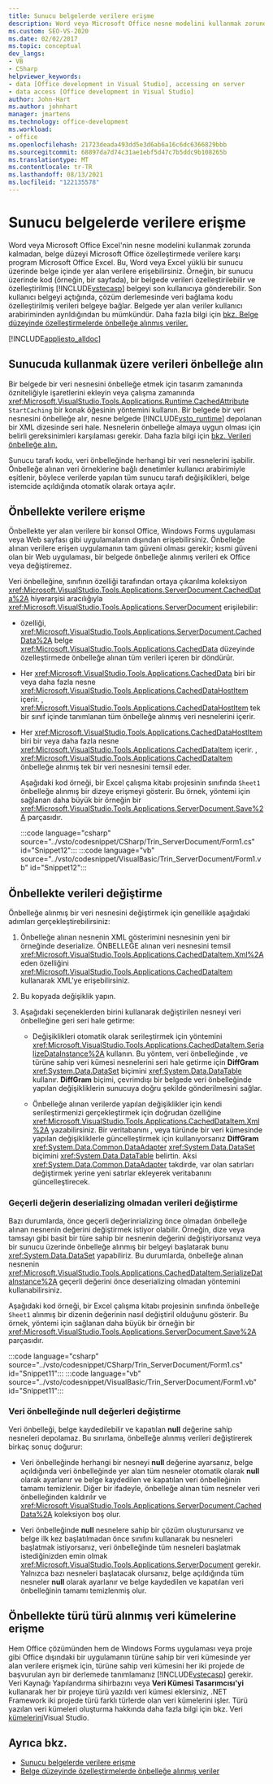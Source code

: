 ```yaml
---
title: Sunucu belgelerde verilere erişme
description: Word veya Microsoft Office nesne modelini kullanmak zorunda kalmadan belge düzeyi özelleştirmede verilere karşı program Microsoft Office Excel.
ms.custom: SEO-VS-2020
ms.date: 02/02/2017
ms.topic: conceptual
dev_langs:
- VB
- CSharp
helpviewer_keywords:
- data [Office development in Visual Studio], accessing on server
- data access [Office development in Visual Studio]
author: John-Hart
ms.author: johnhart
manager: jmartens
ms.technology: office-development
ms.workload:
- office
ms.openlocfilehash: 21723deada493dd5e3d6ab6a16c6dc6366829bbb
ms.sourcegitcommit: 68897da7d74c31ae1ebf5d47c7b5ddc9b108265b
ms.translationtype: MT
ms.contentlocale: tr-TR
ms.lasthandoff: 08/13/2021
ms.locfileid: "122135578"
---
```

# <a name="access-data-in-documents-on-the-server"></a>Sunucu belgelerde verilere erişme
  Word veya Microsoft Office Excel'nin nesne modelini kullanmak zorunda kalmadan, belge düzeyi Microsoft Office özelleştirmede verilere karşı program Microsoft Office Excel. Bu, Word veya Excel yüklü bir sunucu üzerinde belge içinde yer alan verilere erişebilirsiniz. Örneğin, bir sunucu üzerinde kod (örneğin, bir sayfada), bir belgede verileri özelleştirilebilir ve özelleştirilmiş [!INCLUDE[vstecasp](../sharepoint/includes/vstecasp-md.md)] belgeyi son kullanıcıya gönderebilir. Son kullanıcı belgeyi açtığında, çözüm derlemesinde veri bağlama kodu özelleştirilmiş verileri belgeye bağlar. Belgede yer alan veriler kullanıcı arabiriminden ayrıldığından bu mümkündür. Daha fazla bilgi için [bkz. Belge düzeyinde özelleştirmelerde önbelleğe alınmış veriler.](../vsto/cached-data-in-document-level-customizations.md)

 [!INCLUDE[appliesto_alldoc](../vsto/includes/appliesto-alldoc-md.md)]

## <a name="cache-data-for-use-on-a-server"></a>Sunucuda kullanmak üzere verileri önbelleğe alın
 Bir belgede bir veri nesnesini önbelleğe etmek için tasarım zamanında özniteliğiyle işaretlerini ekleyin veya çalışma zamanında <xref:Microsoft.VisualStudio.Tools.Applications.Runtime.CachedAttribute> `StartCaching` bir konak öğesinin yöntemini kullanın. Bir belgede bir veri nesnesini önbelleğe alır, nesne belgede [!INCLUDE[vsto_runtime](../vsto/includes/vsto-runtime-md.md)] depolanan bir XML dizesinde seri hale. Nesnelerin önbelleğe almaya uygun olması için belirli gereksinimleri karşılaması gerekir. Daha fazla bilgi için [bkz. Verileri önbelleğe alın.](../vsto/caching-data.md)

 Sunucu tarafı kodu, veri önbelleğinde herhangi bir veri nesnelerini işabilir. Önbelleğe alınan veri örneklerine bağlı denetimler kullanıcı arabirimiyle eşitlenir, böylece verilerde yapılan tüm sunucu tarafı değişiklikleri, belge istemcide açıldığında otomatik olarak ortaya açılır.

## <a name="access-data-in-the-cache"></a>Önbellekte verilere erişme
 Önbellekte yer alan verilere bir konsol Office, Windows Forms uygulaması veya Web sayfası gibi uygulamaların dışından erişebilirsiniz. Önbelleğe alınan verilere erişen uygulamanın tam güveni olması gerekir; kısmi güveni olan bir Web uygulaması, bir belgede önbelleğe alınmış verileri ek Office veya değiştiremez.

 Veri önbelleğine, sınıfının özelliği tarafından ortaya çıkarılma koleksiyon <xref:Microsoft.VisualStudio.Tools.Applications.ServerDocument.CachedData%2A> hiyerarşisi aracılığıyla <xref:Microsoft.VisualStudio.Tools.Applications.ServerDocument> erişilebilir:

- özelliği, <xref:Microsoft.VisualStudio.Tools.Applications.ServerDocument.CachedData%2A> belge <xref:Microsoft.VisualStudio.Tools.Applications.CachedData> düzeyinde özelleştirmede önbelleğe alınan tüm verileri içeren bir döndürür.

- Her <xref:Microsoft.VisualStudio.Tools.Applications.CachedData> biri bir veya daha fazla nesne <xref:Microsoft.VisualStudio.Tools.Applications.CachedDataHostItem> içerir. , <xref:Microsoft.VisualStudio.Tools.Applications.CachedDataHostItem> tek bir sınıf içinde tanımlanan tüm önbelleğe alınmış veri nesnelerini içerir.

- Her <xref:Microsoft.VisualStudio.Tools.Applications.CachedDataHostItem> biri bir veya daha fazla nesne <xref:Microsoft.VisualStudio.Tools.Applications.CachedDataItem> içerir. , <xref:Microsoft.VisualStudio.Tools.Applications.CachedDataItem> önbelleğe alınmış tek bir veri nesnesini temsil eder.

  Aşağıdaki kod örneği, bir Excel çalışma kitabı projesinin sınıfında `Sheet1` önbelleğe alınmış bir dizeye erişmeyi gösterir. Bu örnek, yöntemi için sağlanan daha büyük bir örneğin bir <xref:Microsoft.VisualStudio.Tools.Applications.ServerDocument.Save%2A> parçasıdır.

  :::code language="csharp" source="../vsto/codesnippet/CSharp/Trin_ServerDocument/Form1.cs" id="Snippet12":::
  :::code language="vb" source="../vsto/codesnippet/VisualBasic/Trin_ServerDocument/Form1.vb" id="Snippet12":::

## <a name="modify-data-in-the-cache"></a>Önbellekte verileri değiştirme
 Önbelleğe alınmış bir veri nesnesini değiştirmek için genellikle aşağıdaki adımları gerçekleştirebilirsiniz:

1. Önbelleğe alınan nesnenin XML gösterimini nesnesinin yeni bir örneğinde deserialize. ÖNBELLEĞE alınan veri nesnesini temsil <xref:Microsoft.VisualStudio.Tools.Applications.CachedDataItem.Xml%2A> eden özelliğini <xref:Microsoft.VisualStudio.Tools.Applications.CachedDataItem> kullanarak XML'ye erişebilirsiniz.

2. Bu kopyada değişiklik yapın.

3. Aşağıdaki seçeneklerden birini kullanarak değiştirilen nesneyi veri önbelleğine geri seri hale getirme:

    - Değişiklikleri otomatik olarak serileştirmek için yöntemini <xref:Microsoft.VisualStudio.Tools.Applications.CachedDataItem.SerializeDataInstance%2A> kullanın. Bu yöntem, veri önbelleğinde , ve türüne sahip veri kümesi nesnelerini seri hale getirme için **DiffGram** <xref:System.Data.DataSet> biçimini <xref:System.Data.DataTable> kullanır. **DiffGram** biçimi, çevrimdışı bir belgede veri önbelleğinde yapılan değişikliklerin sunucuya doğru şekilde gönderilmesini sağlar.

    - Önbelleğe alınan verilerde yapılan değişiklikler için kendi serileştirmenizi gerçekleştirmek için doğrudan özelliğine <xref:Microsoft.VisualStudio.Tools.Applications.CachedDataItem.Xml%2A> yazabilirsiniz. Bir veritabanını , veya türünde bir veri kümesinde yapılan değişikliklerle güncelleştirmek için kullanıyorsanız **DiffGram** <xref:System.Data.Common.DataAdapter> <xref:System.Data.DataSet> biçimini <xref:System.Data.DataTable> belirtin. Aksi <xref:System.Data.Common.DataAdapter> takdirde, var olan satırları değiştirmek yerine yeni satırlar ekleyerek veritabanını güncelleştirecek.

### <a name="modify-data-without-deserializing-the-current-value"></a>Geçerli değerin deserializing olmadan verileri değiştirme
 Bazı durumlarda, önce geçerli değerinrializing önce olmadan önbelleğe alınan nesnenin değerini değiştirmek istiyor olabilir. Örneğin, dize veya tamsayı gibi basit bir türe sahip bir nesnenin değerini değiştiriyorsanız veya bir sunucu üzerinde önbelleğe alınmış bir belgeyi başlatarak bunu <xref:System.Data.DataSet> yapabiliriz. Bu durumlarda, önbelleğe alınan nesnenin <xref:Microsoft.VisualStudio.Tools.Applications.CachedDataItem.SerializeDataInstance%2A> geçerli değerini önce deserializing olmadan yöntemini kullanabilirsiniz.

 Aşağıdaki kod örneği, bir Excel çalışma kitabı projesinin sınıfında önbelleğe `Sheet1` alınmış bir dizenin değerinin nasıl değiştiril olduğunu gösterir. Bu örnek, yöntemi için sağlanan daha büyük bir örneğin bir <xref:Microsoft.VisualStudio.Tools.Applications.ServerDocument.Save%2A> parçasıdır.

 :::code language="csharp" source="../vsto/codesnippet/CSharp/Trin_ServerDocument/Form1.cs" id="Snippet11":::
 :::code language="vb" source="../vsto/codesnippet/VisualBasic/Trin_ServerDocument/Form1.vb" id="Snippet11":::

### <a name="modify-null-values-in-the-data-cache"></a>Veri önbelleğinde null değerleri değiştirme
 Veri önbelleği, belge kaydedilebilir ve kapatılan **null** değerine sahip nesneleri depolamaz. Bu sınırlama, önbelleğe alınmış verileri değiştirerek birkaç sonuç doğurur:

- Veri önbelleğinde herhangi bir nesneyi **null** değerine ayarsanız, belge açıldığında veri önbelleğinde yer alan tüm nesneler otomatik olarak **null** olarak ayarlanır ve belge kaydedilen ve kapatılan veri önbelleğinin tamamı temizlenir. Diğer bir ifadeyle, önbelleğe alınan tüm nesneler veri önbelleğinden kaldırılır ve <xref:Microsoft.VisualStudio.Tools.Applications.ServerDocument.CachedData%2A> koleksiyon boş olur.

- Veri önbelleğinde **null** nesnelere sahip bir çözüm oluşturursanız ve belge ilk kez başlatılmadan önce sınıfını kullanarak bu nesneleri başlatmak istiyorsanız, veri önbelleğinde tüm nesneleri başlatmak istediğinizden emin olmak <xref:Microsoft.VisualStudio.Tools.Applications.ServerDocument> gerekir. Yalnızca bazı nesneleri başlatacak olursanız, belge açıldığında tüm nesneler **null** olarak ayarlanır ve belge kaydedilen ve kapatılan veri önbelleğinin tamamı temizlenmiş olur.

## <a name="access-typed-datasets-in-the-cache"></a>Önbellekte türü türü alınmış veri kümelerine erişme
 Hem Office çözümünden hem de Windows Forms uygulaması veya proje gibi Office dışındaki bir uygulamanın türüne sahip bir veri kümesinde yer alan verilere erişmek için, türüne sahip veri kümesini her iki projede de başvurulan ayrı bir derlemede tanımlamanız [!INCLUDE[vstecasp](../sharepoint/includes/vstecasp-md.md)] gerekir. Veri Kaynağı Yapılandırma sihirbazını veya **Veri Kümesi Tasarımcısı'yi** kullanarak her bir projeye türü yazıldı veri kümesi eklersiniz, .NET Framework iki projede türü farklı türlerde olan veri kümelerini işler.  Türü yazılan veri kümeleri oluşturma hakkında daha fazla bilgi için bkz. Veri [kümelerini](../data-tools/create-and-configure-datasets-in-visual-studio.md)Visual Studio.

## <a name="see-also"></a>Ayrıca bkz.

- [Sunucu belgelerde verilere erişme](../vsto/accessing-data-in-documents-on-the-server.md)
- [Belge düzeyinde özelleştirmelerde önbelleğe alınmış veriler](../vsto/cached-data-in-document-level-customizations.md)